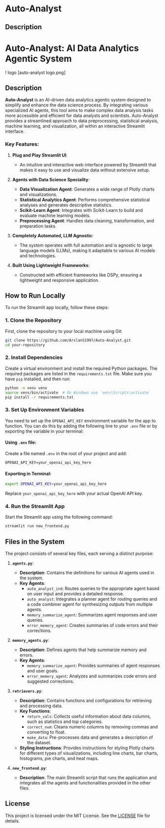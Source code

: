 

# Auto-Analyst 


## Description

# Auto-Analyst: AI Data Analytics Agentic System

! logo [auto-analyst logo.png]

## Description

**Auto-Analyst** is an AI-driven data analytics agentic system designed to simplify and enhance the data science process. By integrating various specialized AI agents, this tool aims to make complex data analysis tasks more accessible and efficient for data analysts and scientists. Auto-Analyst provides a streamlined approach to data preprocessing, statistical analysis, machine learning, and visualization, all within an interactive Streamlit interface.

### Key Features:

1. **Plug and Play Streamlit UI**: 
   - An intuitive and interactive web interface powered by Streamlit that makes it easy to use and visualize data without extensive setup.

2. **Agents with Data Science Speciality**:
   - **Data Visualization Agent**: Generates a wide range of Plotly charts and visualizations.
   - **Statistical Analytics Agent**: Performs comprehensive statistical analyses and generates descriptive statistics.
   - **Scikit-Learn Agent**: Integrates with Scikit-Learn to build and evaluate machine learning models.
   - **Preprocessing Agent**: Handles data cleaning, transformation, and preparation tasks.

3. **Completely Automated, LLM Agnostic**:
   - The system operates with full automation and is agnostic to large language models (LLMs), making it adaptable to various AI models and technologies.

4. **Built Using Lightweight Frameworks**:
   - Constructed with efficient frameworks like DSPy, ensuring a lightweight and responsive application.

## How to Run Locally

To run the Streamlit app locally, follow these steps:

### 1. Clone the Repository

First, clone the repository to your local machine using Git:

```bash
git clone https://github.com/ArslanS1997/Auto-Analyst.git
cd your-repository
```

### 2. Install Dependencies

Create a virtual environment and install the required Python packages. The required packages are listed in the `requirements.txt` file. Make sure you have `pip` installed, and then run:

```bash
python -m venv venv
source venv/bin/activate  # On Windows use `venv\Scripts\activate`
pip install -r requirements.txt
```

### 3. Set Up Environment Variables

You need to set up the `OPENAI_API_KEY` environment variable for the app to function. You can do this by adding the following line to your `.env` file or by exporting the variable in your terminal:

#### Using `.env` file:
Create a file named `.env` in the root of your project and add:

```plaintext
OPENAI_API_KEY=your_openai_api_key_here
```

#### Exporting in Terminal:
```bash
export OPENAI_API_KEY=your_openai_api_key_here
```

Replace `your_openai_api_key_here` with your actual OpenAI API key.

### 4. Run the Streamlit App

Start the Streamlit app using the following command:

```bash
streamlit run new_frontend.py
```



## Files in the System

The project consists of several key files, each serving a distinct purpose:

1. **`agents.py`**:
   - **Description**: Contains the definitions for various AI agents used in the system.
   - **Key Agents**:
     - `auto_analyst_ind`: Routes queries to the appropriate agent based on user input and provides a detailed response.
     - `auto_analyst`: Integrates a planner agent for routing queries and a code combiner agent for synthesizing outputs from multiple agents.
     - `memory_summarize_agent`: Summarizes agent responses and user queries.
     - `error_memory_agent`: Creates summaries of code errors and their corrections.

2. **`memory_agents.py`**:
   - **Description**: Defines agents that help summarize memory and errors.
   - **Key Agents**:
     - `memory_summarize_agent`: Provides summaries of agent responses and user goals.
     - `error_memory_agent`: Analyzes and summarizes code errors and suggested corrections.

3. **`retrievers.py`**:
   - **Description**: Contains functions and configurations for retrieving and processing data.
   - **Key Functions**:
     - `return_vals`: Collects useful information about data columns, such as statistics and top categories.
     - `correct_num`: Cleans numeric columns by removing commas and converting to float.
     - `make_data`: Pre-processes data and generates a description of the dataset.
   - **Styling Instructions**: Provides instructions for styling Plotly charts for different types of visualizations, including line charts, bar charts, histograms, pie charts, and heat maps.

4. **`new_frontend.py`**:
   - **Description**: The main Streamlit script that runs the application and integrates all the agents and functionalities provided in the other files. 


## License

This project is licensed under the MIT License. See the [LICENSE](LICENSE) file for details.

